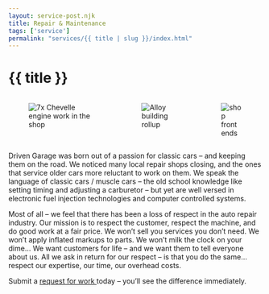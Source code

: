 ```yaml
---
layout: service-post.njk
title: Repair & Maintenance
tags: ['service']
permalink: "services/{{ title | slug }}/index.html"
---
```


# {{ title }}
<div class="columns">
    <div class="column">
        <figure>
            <img src="{{ rootPath }}_images/7x_Chevelle_engine_shop.jpg" alt="7x Chevelle engine work in the shop">
        </figure>
    </div>
    <div class="column">
        <figure>
            <img src="{{ rootPath }}_images/Alloy_building_rollup.jpg" alt="Alloy building rollup">
        </figure>
    </div>
    <div class="column">
        <figure>
            <img src="{{ rootPath }}_images/shop_front_ends.jpg" alt="shop front ends">
        </figure>
    </div>
</div>

Driven Garage was born out of a passion for classic cars – and keeping them on the road. We noticed many local repair shops closing, and the ones that service older cars more reluctant to work on them. We speak the language of classic cars / muscle cars – the old school knowledge like setting timing and adjusting a carburetor – but yet are well versed in electronic fuel injection technologies and computer controlled systems.

Most of all – we feel that there has been a loss of respect in the auto repair industry. Our mission is to respect the customer, respect the machine, and do good work at a fair price. We won’t sell you services you don’t need. We won’t apply inflated markups to parts. We won’t milk the clock on your dime… We want customers for life – and we want them to tell everyone about us. All we ask in return for our respect – is that you do the same… respect our expertise, our time, our overhead costs.

Submit a <a href="http://drivengarage.com/work-request/">request for work </a>today – you’ll see the difference immediately.